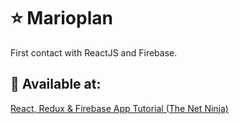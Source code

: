 # :star: Marioplan

First contact with ReactJS and Firebase.

## :round_pushpin: Available at:

[React, Redux & Firebase App Tutorial (The Net Ninja)](https://www.youtube.com/playlist?list=PL4cUxeGkcC9iWstfXntcj8f-dFZ4UtlN3)
